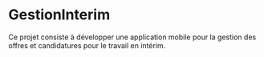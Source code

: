 # GestionInterim
Ce projet consiste à développer une application mobile pour la gestion des offres et candidatures pour le travail en intérim.
